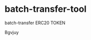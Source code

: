 # batch-transfer-tool
batch-transfer ERC20 TOKEN



















































Bgvjuy
